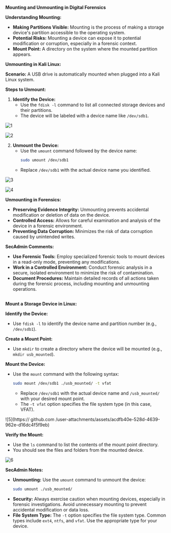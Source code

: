 

**Mounting and Unmounting in Digital Forensics**

**Understanding Mounting:**

* **Making Partitions Visible:** Mounting is the process of making a storage device's partition accessible to the operating system. 
* **Potential Risks:** Mounting a device can expose it to potential modification or corruption, especially in a forensic context.
* **Mount Point:** A directory on the system where the mounted partition appears.

**Unmounting in Kali Linux:**

**Scenario:** A USB drive is automatically mounted when plugged into a Kali Linux system.

**Steps to Unmount:**

1. **Identify the Device:**
   * Use the `fdisk -l` command to list all connected storage devices and their partitions.
   * The device will be labeled with a device name like `/dev/sdb1`.

![1](https://github.com/user-attachments/assets/899d49ba-4ac2-4960-9453-de147dc7d732)

![2](https://github.com/user-attachments/assets/c35da7d7-a0ac-4f5a-8d0e-8975be7954dc)


2. **Unmount the Device:**
   * Use the `umount` command followed by the device name:
     ```bash
     sudo umount /dev/sdb1
     ```
   * Replace `/dev/sdb1` with the actual device name you identified.

![3](https://github.com/user-attachments/assets/72270440-bb20-4416-a1d1-bef034636ede)

![4](https://github.com/user-attachments/assets/69278e19-f37e-4248-8bc6-e7bdc2d0c1a3)

**Unmounting in Forensics:**

* **Preserving Evidence Integrity:** Unmounting prevents accidental modification or deletion of data on the device.
* **Controlled Access:** Allows for careful examination and analysis of the device in a forensic environment.
* **Preventing Data Corruption:** Minimizes the risk of data corruption caused by unintended writes.

**SecAdmin Comments:**

* **Use Forensic Tools:** Employ specialized forensic tools to mount devices in a read-only mode, preventing any modifications.
* **Work in a Controlled Environment:** Conduct forensic analysis in a secure, isolated environment to minimize the risk of contamination.
* **Document Procedures:** Maintain detailed records of all actions taken during the forensic process, including mounting and unmounting operations.
##

**Mount a Storage Device in Linux:**

**Identify the Device:**
   * Use `fdisk -l` to identify the device name and partition number (e.g., `/dev/sdb1`).

**Create a Mount Point:**
   * Use `mkdir` to create a directory where the device will be mounted (e.g., `mkdir usb_mounted`).


**Mount the Device:**
   * Use the `mount` command with the following syntax:
     ```bash
     sudo mount /dev/sdb1 ./usb_mounted/ -t vfat
     ```
     * Replace `/dev/sdb1` with the actual device name and `/usb_mounted/` with your desired mount point.
     * The `-t vfat` option specifies the file system type (in this case, VFAT).

![5](https://
github.com
/user-attachments/assets/acdfb40e-528d-4639-962e-d16dc4f5f9eb)

**Verify the Mount:**
   * Use the `ls` command to list the contents of the mount point directory.
   * You should see the files and folders from the mounted device.

![6](https://github.com/user-attachments/assets/f5275793-731a-4a42-9d93-362b5a383064)

**SecAdmin Notes:**

* **Unmounting:** Use the `umount` command to unmount the device:
  ```bash
  sudo umount ./usb_mounted/
  ```
* **Security:** Always exercise caution when mounting devices, especially in forensic investigations. Avoid unnecessary mounting to prevent accidental modification or data loss.
* **File System Type:** The `-t` option specifies the file system type. Common types include `ext4`, `ntfs`, and `vfat`. Use the appropriate type for your device.
